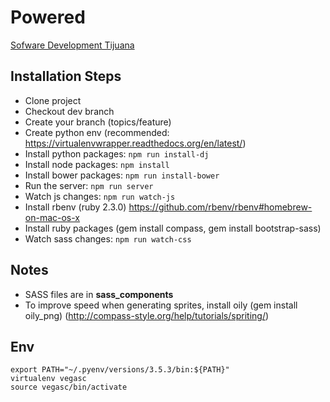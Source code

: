 # Powered
[Sofware Development Tijuana](https://mintitmedia.com/)

Installation Steps
------

* Clone project
* Checkout dev branch
* Create your branch (topics/feature)
* Create python env (recommended: https://virtualenvwrapper.readthedocs.org/en/latest/)
* Install python packages: `npm run install-dj`
* Install node packages: `npm install`
* Install bower packages: `npm run install-bower`
* Run the server: `npm run server`
* Watch js changes: `npm run watch-js`
* Install rbenv (ruby 2.3.0) https://github.com/rbenv/rbenv#homebrew-on-mac-os-x
* Install ruby packages (gem install compass, gem install bootstrap-sass)
* Watch sass changes: `npm run watch-css`

Notes
------

* SASS files are in **sass_components**
* To improve speed when generating sprites, install oily (gem install oily_png) (http://compass-style.org/help/tutorials/spriting/)


## Env
```
export PATH="~/.pyenv/versions/3.5.3/bin:${PATH}"
virtualenv vegasc
source vegasc/bin/activate
```
